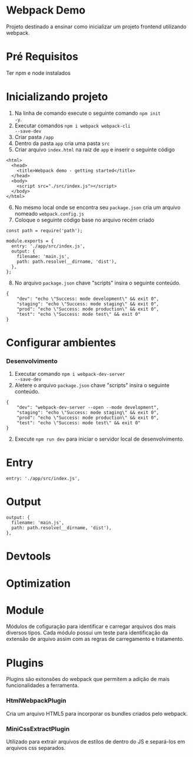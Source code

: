 # Webpack Demo
Projeto destinado a ensinar como inicializar um projeto frontend utilizando
webpack.

# Pré Requisitos
Ter npm e node instalados

# Inicializando projeto
1. Na linha de comando execute o seguinte comando <code>npm init -y</code>.
2. Executar comandos <code>npm i webpack webpack-cli --save-dev</code>
3. Criar pasta `/app`
4. Dentro da pasta `app` cria uma pasta `src`
5. Criar arquivo `index.html` na raiz de `app` e inserir o seguinte código
```
<html>
  <head>
    <title>Webpack demo - getting started</title>
  </head>
  <body>
    <script src="./src/index.js"></script>
  </body>
</html>
```
6. No mesmo local onde se encontra seu `package.json` cria um arquivo nomeado `webpack.config.js`
7. Coloque o seguinte código base no arquivo recém criado
```
const path = require('path');

module.exports = {
  entry: './app/src/index.js',
  output: {
    filename: 'main.js',
    path: path.resolve(__dirname, 'dist'),
  },
};
```
8. No arquivo `package.json` chave "scripts" insira o seguinte conteúdo.
```
{
    "dev": "echo \"Success: mode development\" && exit 0",
    "staging": "echo \"Success: mode staging\" && exit 0",
    "prod": "echo \"Success: mode production\" && exit 0",
    "test": "echo \"Success: mode test\" && exit 0"
}
``` 

# Configurar ambientes
### Desenvolvimento
1. Executar comando <code>npm i webpack-dev-server --save-dev</code>
2. Aletere o arquivo `package.json` chave "scripts" insira o seguinte conteúdo.
```
{
    "dev": "webpack-dev-server --open --mode development",
    "staging": "echo \"Success: mode staging\" && exit 0",
    "prod": "echo \"Success: mode production\" && exit 0",
    "test": "echo \"Success: mode test\" && exit 0"
}
```
2. Execute ```npm run dev``` para iniciar o servidor local de desenvolvimento.

# Entry

```
entry: './app/src/index.js',
```

# Output
```
output: {
  filename: 'main.js',
  path: path.resolve(__dirname, 'dist'),
},
```


# Devtools

# Optimization

# Module
Módulos de cofiguração para identificar e carregar arquivos dos mais diversos tipos.
Cada módulo possui um teste para identificação da extensão de arquivo assim com as 
regras de carregamento e tratamento.

# Plugins
Plugins são extonsões do webpack que permitem a adição de mais funcionalidades
a ferramenta.

### HtmlWebpackPlugin
Cria um arquivo HTML5 para incorporar os bundles criados pelo webpack.

### MiniCssExtractPlugin
Utilizado para extrair arquivos de estilos de dentro do JS e separá-los em arquivos
css separados.